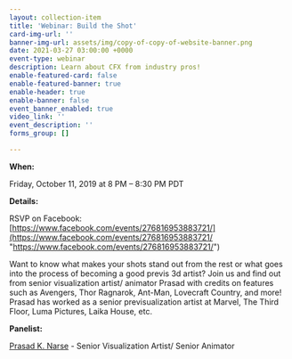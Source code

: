```yaml
---
layout: collection-item
title: 'Webinar: Build the Shot'
card-img-url: ''
banner-img-url: assets/img/copy-of-copy-of-website-banner.png
date: 2021-03-27 03:00:00 +0000
event-type: webinar
description: Learn about CFX from industry pros!
enable-featured-card: false
enable-featured-banner: true
enable-header: true
enable-banner: false
event_banner_enabled: true
video_link: ''
event_description: ''
forms_group: []

---
```

**When:**

Friday, October 11, 2019 at 8 PM – 8:30 PM PDT

**Details:**

RSVP on Facebook: [https://www.facebook.com/events/276816953883721/](https://www.facebook.com/events/276816953883721/ "https://www.facebook.com/events/276816953883721/")

Want to know what makes your shots stand out from the rest or what goes into the process of becoming a good previs 3d artist? Join us and find out from senior visualization artist/ animator Prasad with credits on features such as Avengers, Thor Ragnarok, Ant-Man, Lovecraft Country, and more! Prasad has worked as a senior previsualization artist at Marvel, The Third Floor, Luma Pictures, Laika House, etc.

**Panelist:**

[Prasad K. Narse](https://www.linkedin.com/in/prasadnarse/) - Senior Visualization Artist/ Senior Animator